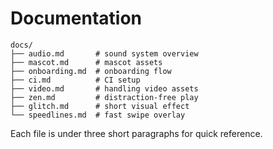 # Documentation

```
docs/
├── audio.md       # sound system overview
├── mascot.md      # mascot assets
├── onboarding.md  # onboarding flow
├── ci.md          # CI setup
├── video.md       # handling video assets
├── zen.md         # distraction-free play
├── glitch.md      # short visual effect
└── speedlines.md  # fast swipe overlay
```

Each file is under three short paragraphs for quick reference.
